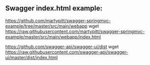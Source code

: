 Swagger index.html example:
---------------------------
https://github.com/martypitt/swagger-springmvc-example/tree/master/src/main/webapp
wget https://raw.githubusercontent.com/martypitt/swagger-springmvc-example/master/src/main/webapp/index.html

https://github.com/swagger-api/swagger-ui/dist
wget https://raw.githubusercontent.com/swagger-api/swagger-ui/master/dist/index.html